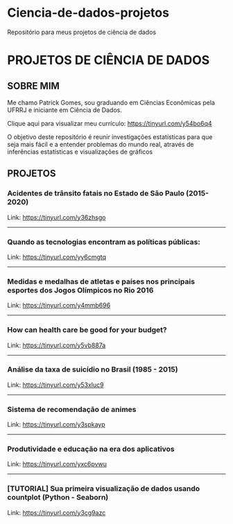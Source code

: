 # Ciencia-de-dados-projetos
Repositório para meus projetos de ciência de dados

# PROJETOS DE CIÊNCIA DE DADOS


## SOBRE MIM
  Me chamo Patrick Gomes, sou graduando em Ciências Econômicas pela UFRRJ e iniciante em Ciência de Dados.
  
  Clique aqui para visualizar meu currículo: https://tinyurl.com/y54bo6q4



  O objetivo deste repositório é reunir investigações estatísticas para que seja mais fácil e a entender problemas do mundo real, através de inferências estatísticas e visualizações de gráficos


## PROJETOS

### Acidentes de trânsito fatais no Estado de São Paulo (2015-2020)
Link: https://tinyurl.com/y36zhsgo

_________________________________________________________________________________________________________________________________________________________________________________
### Quando as tecnologias encontram as políticas públicas:
Link: https://tinyurl.com/yy6cmgtq

________________________________________________________________________________________________________________________________________________________________________________

### Medidas e medalhas de atletas e países nos principais esportes dos Jogos Olímpicos no Rio 2016
Link: https://tinyurl.com/y4mmb696

_________________________________________________________________________________________________________________________________________________________________________________
### How can health care be good for your budget?
Link: https://tinyurl.com/y5vb887a

_________________________________________________________________________________________________________________________________________________________________________________

### Análise da taxa de suicídio no Brasil (1985 - 2015)
Link: https://tinyurl.com/y53xluc9

_________________________________________________________________________________________________________________________________________________________________________________

### Sistema de recomendação de animes
Link: https://tinyurl.com/y3spkayp

__________________________________________________________________________________________________________________________________________________________________________________
### Produtividade e educação na era dos aplicativos
Link: https://tinyurl.com/yxc6pvwu

_________________________________________________________________________________________________________________________________________________________________________________
### [TUTORIAL] Sua primeira visualização de dados usando countplot (Python - Seaborn)
Link: https://tinyurl.com/y3cg9azc
